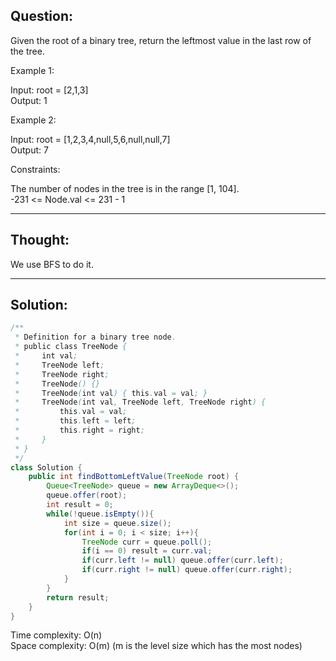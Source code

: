## Question:

Given the root of a binary tree, return the leftmost value in the last row of the tree.  

Example 1:  

Input: root = [2,1,3]  
Output: 1  

Example 2:  

Input: root = [1,2,3,4,null,5,6,null,null,7]  
Output: 7  

Constraints:  

The number of nodes in the tree is in the range [1, 104].  
-231 <= Node.val <= 231 - 1  

---
## Thought: 
We use BFS to do it.

---
## Solution:
```Java
/**
 * Definition for a binary tree node.
 * public class TreeNode {
 *     int val;
 *     TreeNode left;
 *     TreeNode right;
 *     TreeNode() {}
 *     TreeNode(int val) { this.val = val; }
 *     TreeNode(int val, TreeNode left, TreeNode right) {
 *         this.val = val;
 *         this.left = left;
 *         this.right = right;
 *     }
 * }
 */
class Solution {
    public int findBottomLeftValue(TreeNode root) {
        Queue<TreeNode> queue = new ArrayDeque<>();
        queue.offer(root);
        int result = 0;
        while(!queue.isEmpty()){
            int size = queue.size();
            for(int i = 0; i < size; i++){
                TreeNode curr = queue.poll();
                if(i == 0) result = curr.val;
                if(curr.left != null) queue.offer(curr.left);
                if(curr.right != null) queue.offer(curr.right);
            }
        }
        return result;
    }
}
```
Time complexity: O(n)  
Space complexity: O(m) (m is the level size which has the most nodes)
